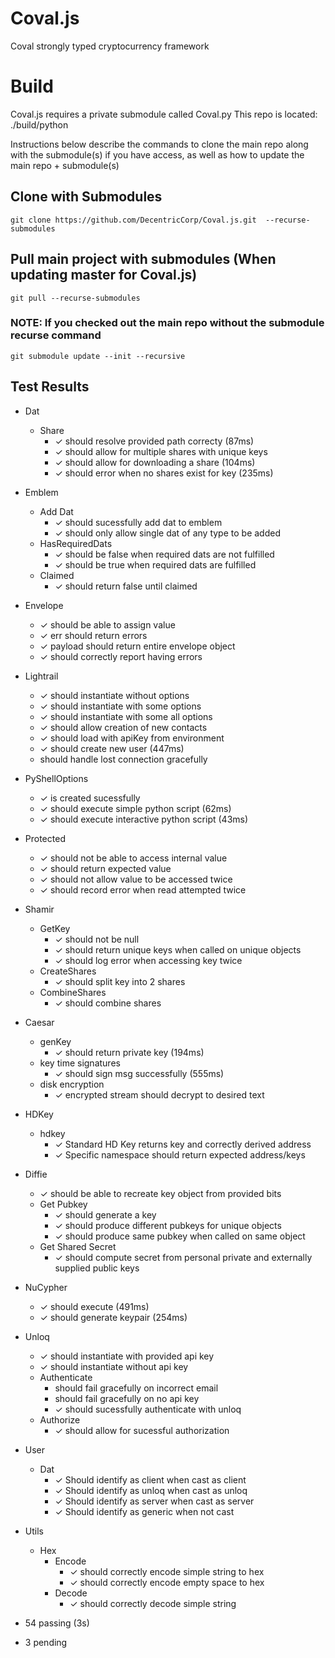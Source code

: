 # Coval.js
Coval strongly typed cryptocurrency framework

# Build

Coval.js requires a private submodule called Coval.py
This repo is located: ./build/python 

Instructions below describe the commands to clone the main repo along with the submodule(s) if you have access, as well as how to update the main repo + submodule(s)

## Clone with Submodules
`git clone https://github.com/DecentricCorp/Coval.js.git  --recurse-submodules`

## Pull main project with submodules (When updating master for Coval.js)
`git pull --recurse-submodules`

### NOTE: If you checked out the main repo without the submodule recurse command

`git submodule update --init --recursive`

## Test Results

- Dat
   - Share
     - ✓ should resolve provided path correcty (87ms)
      - ✓ should allow for multiple shares with unique keys
      - ✓ should allow for downloading a share (104ms)
      - ✓ should error when no shares exist for key (235ms)

 - Emblem
   - Add Dat
      - ✓ should sucessfully add dat to emblem
      - ✓ should only allow single dat of any type to be added
   - HasRequiredDats
      - ✓ should be false when required dats are not fulfilled
      - ✓ should be true when required dats are fulfilled
   - Claimed
      - ✓ should return false until claimed

 - Envelope
    - ✓ should be able to assign value
    - ✓ err should return errors
    - ✓ payload should return entire envelope object
    - ✓ should correctly report having errors

 - Lightrail
    - ✓ should instantiate without options
    - ✓ should instantiate with some options
    - ✓ should instantiate with some all options
    - ✓ should allow creation of new contacts
    - ✓ should load with apiKey from environment
    - ✓ should create new user (447ms)
    - should handle lost connection gracefully

 - PyShellOptions
    - ✓ is created sucessfully
    - ✓ should execute simple python script (62ms)
    - ✓ should execute interactive python script (43ms)

 - Protected
    - ✓ should not be able to access internal value
    - ✓ should return expected value
    - ✓ should not allow value to be accessed twice
    - ✓ should record error when read attempted twice

 - Shamir
   - GetKey
      - ✓ should not be null
      - ✓ should return unique keys when called on unique objects
      - ✓ should log error when accessing key twice
   - CreateShares
      - ✓ should split key into 2 shares
   - CombineShares
      - ✓ should combine shares

 - Caesar
   - genKey
      - ✓ should return private key (194ms)
   - key time signatures
      - ✓ should sign msg successfully (555ms)
   - disk encryption
      - ✓ encrypted stream should decrypt to desired text

 - HDKey
   - hdkey
      - ✓ Standard HD Key returns key and correctly derived address
      - ✓ Specific namespace should return expected address/keys

 - Diffie
    - ✓ should be able to recreate key object from provided bits
   - Get Pubkey
      - ✓ should generate a key
      - ✓ should produce different pubkeys for unique objects
      - ✓ should produce same pubkey when called on same object
   - Get Shared Secret
      - ✓ should compute secret from personal private and externally supplied public keys

 - NuCypher
    - ✓ should execute (491ms)
    - ✓ should generate keypair (254ms)

 - Unloq
    - ✓ should instantiate with provided api key
    - ✓ should instantiate without api key
   - Authenticate
      - should fail gracefully on incorrect email
      - should fail gracefully on no api key
      - ✓ should sucessfully authenticate with unloq
   - Authorize
      - ✓ should allow for sucessful authorization

 - User
   - Dat
      - ✓ Should identify as client when cast as client
      - ✓ Should identify as unloq when cast as unloq
      - ✓ Should identify as server when cast as server
      - ✓ Should identify as generic when not cast

 - Utils
   - Hex
     - Encode
        - ✓ should correctly encode simple string to hex
        - ✓ should correctly encode empty space to hex
     - Decode
        - ✓ should correctly decode simple string


 - 54 passing (3s)
  - 3 pending
